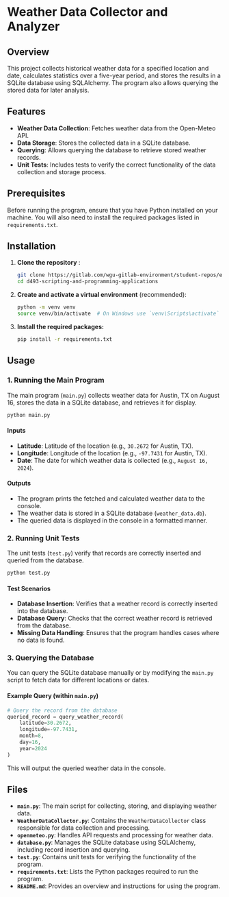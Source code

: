 # Weather Data Collector and Analyzer

## Overview

This project collects historical weather data for a specified location and date, calculates statistics over a five-year period, and stores the results in a SQLite database using SQLAlchemy. The program also allows querying the stored data for later analysis.

## Features

- **Weather Data Collection**: Fetches weather data from the Open-Meteo API.
- **Data Storage**: Stores the collected data in a SQLite database.
- **Querying**: Allows querying the database to retrieve stored weather records.
- **Unit Tests**: Includes tests to verify the correct functionality of the data collection and storage process.

## Prerequisites

Before running the program, ensure that you have Python installed on your machine. You will also need to install the required packages listed in `requirements.txt`.

## Installation

1. **Clone the repository** :

   ```bash
   git clone https://gitlab.com/wgu-gitlab-environment/student-repos/ebai147/d493-scripting-and-programming-applications.git
   cd d493-scripting-and-programming-applications
   ```

2. **Create and activate a virtual environment** (recommended):

    ```bash
    python -m venv venv
    source venv/bin/activate  # On Windows use `venv\Scripts\activate`
    ```

3. **Install the required packages:**
    
    ```bash
    pip install -r requirements.txt
   ```

## Usage

### 1. Running the Main Program

The main program (`main.py`) collects weather data for Austin, TX on August 16, stores the data in a SQLite database, and retrieves it for display.

```bash
python main.py
```

#### Inputs

- **Latitude**: Latitude of the location (e.g., `30.2672` for Austin, TX).
- **Longitude**: Longitude of the location (e.g., `-97.7431` for Austin, TX).
- **Date**: The date for which weather data is collected (e.g., `August 16, 2024`).

#### Outputs

- The program prints the fetched and calculated weather data to the console.
- The weather data is stored in a SQLite database (`weather_data.db`).
- The queried data is displayed in the console in a formatted manner.

### 2. Running Unit Tests

The unit tests (`test.py`) verify that records are correctly inserted and queried from the database.

```bash
python test.py
```

#### Test Scenarios

- **Database Insertion**: Verifies that a weather record is correctly inserted into the database.
- **Database Query**: Checks that the correct weather record is retrieved from the database.
- **Missing Data Handling**: Ensures that the program handles cases where no data is found.

### 3. Querying the Database

You can query the SQLite database manually or by modifying the `main.py` script to fetch data for different locations or dates.

#### Example Query (within `main.py`)

```python
# Query the record from the database
queried_record = query_weather_record(
    latitude=30.2672,
    longitude=-97.7431,
    month=8,
    day=16,
    year=2024
)
```

This will output the queried weather data in the console.

## Files

- **`main.py`**: The main script for collecting, storing, and displaying weather data.
- **`WeatherDataCollector.py`**: Contains the `WeatherDataCollector` class responsible for data collection and processing.
- **`openmeteo.py`**: Handles API requests and processing for weather data.
- **`database.py`**: Manages the SQLite database using SQLAlchemy, including record insertion and querying.
- **`test.py`**: Contains unit tests for verifying the functionality of the program.
- **`requirements.txt`**: Lists the Python packages required to run the program.
- **`README.md`**: Provides an overview and instructions for using the program.
